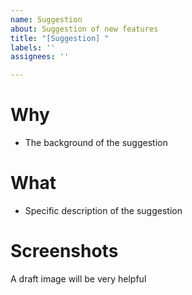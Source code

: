 ```yaml
---
name: Suggestion
about: Suggestion of new features
title: "[Suggestion] "
labels: ''
assignees: ''

---
```


# Why
- The background of the suggestion

# What
- Specific description of the suggestion

# Screenshots
A draft image will be very helpful
